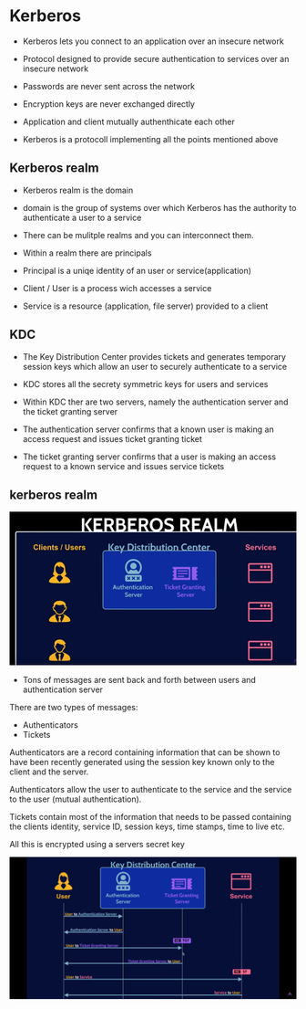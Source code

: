 # Kerberos
- Kerberos lets you connect to an application over an insecure network

- Protocol designed to provide secure authentication to services over an insecure network

- Passwords are never sent across the network

- Encryption keys are never exchanged directly

- Application and client mutually authenthicate each other

- Kerberos is a protocoll implementing all the points mentioned above

## Kerberos realm
- Kerberos realm is the domain
- domain is the group of systems over which Kerberos has the authority to authenticate a user to a service
- There can be mulitple realms and you can interconnect them.
- Within a realm there are principals
- Principal is a uniqe identity of an user or service(application)

- Client / User is a process wich accesses a service  

- Service is a resource (application, file server) provided to a client 

## KDC
- The Key Distribution Center provides tickets and generates temporary session keys which allow an user to securely authenticate to a service
- KDC stores all the secrety symmetric keys for users and services
- Within KDC ther are two servers, namely the authentication server and the ticket granting server

- The authentication server confirms that a known user is making an access request  and issues ticket granting ticket

- The ticket granting server confirms that a user is making an access request to a known service and issues service tickets

## kerberos realm
![](https://github.com/xenotim/HackTheBox---CTFs/blob/main/Kerberos/screenshots/kerberos%20realm.png)

- Tons of messages are sent back and forth between users and authentication server

There are two types of messages: 
- Authenticators
- Tickets

Authenticators are a record containing information that can be shown to have been recently generated using the session key known only to the client and the server.

Authenticators allow the user to authenticate to the service and the service to the user (mutual authentication).

Tickets contain most of the information that needs to be passed containing the clients identity, service ID, session keys, time stamps, time to live etc.

All this is encrypted using a servers secret key

![](https://github.com/xenotim/HackTheBox---CTFs/blob/main/Kerberos/screenshots/kerberos%20authentication%20overview.png)








